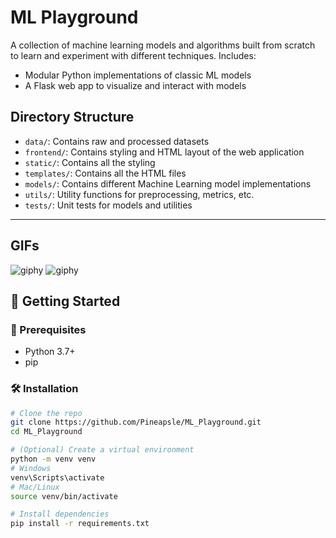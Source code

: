 # ML Playground


A collection of machine learning models and algorithms built from scratch to learn and experiment with different techniques.
Includes:
- Modular Python implementations of classic ML models
- A Flask web app to visualize and interact with models

## Directory Structure

- `data/`: Contains raw and processed datasets
- `frontend/`: Contains styling and HTML layout of the web application
-   `static/`: Contains all the styling
-   `templates/`: Contains all the HTML files
- `models/`: Contains different Machine Learning model implementations
- `utils/`: Utility functions for preprocessing, metrics, etc.
- `tests/`: Unit tests for models and utilities

---

## GIFs

![giphy](https://github.com/user-attachments/assets/2d2e384d-fb7f-4e7a-a993-d2fc41b42dd0)
![giphy](https://github.com/user-attachments/assets/f4430989-353b-4143-9255-61e389bba32b)



## 🚀 Getting Started

### 🔧 Prerequisites

- Python 3.7+
- pip

### 🛠️ Installation

```bash
# Clone the repo
git clone https://github.com/Pineapsle/ML_Playground.git
cd ML_Playground

# (Optional) Create a virtual environment
python -m venv venv
# Windows
venv\Scripts\activate
# Mac/Linux
source venv/bin/activate

# Install dependencies
pip install -r requirements.txt
